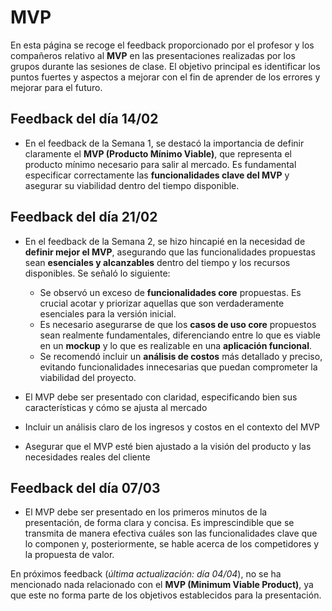 # MVP

En esta página se recoge el feedback proporcionado por el profesor y los compañeros relativo al **MVP** en las presentaciones realizadas por los grupos durante las sesiones de clase. El objetivo principal es identificar los puntos fuertes y aspectos a mejorar con el fin de aprender de los errores y mejorar para el futuro.

## Feedback del día 14/02
- En el feedback de la Semana 1, se destacó la importancia de definir claramente el **MVP (Producto Mínimo Viable)**, que representa el producto mínimo necesario para salir al mercado. Es fundamental especificar correctamente las **funcionalidades clave del MVP** y asegurar su viabilidad dentro del tiempo disponible.

## Feedback del día 21/02
- En el feedback de la Semana 2, se hizo hincapié en la necesidad de **definir mejor el MVP**, asegurando que las funcionalidades propuestas sean **esenciales y alcanzables** dentro del tiempo y los recursos disponibles. Se señaló lo siguiente:  

    - Se observó un exceso de **funcionalidades core** propuestas. Es crucial acotar y priorizar aquellas que son verdaderamente esenciales para la versión inicial.
    - Es necesario asegurarse de que los **casos de uso core** propuestos sean realmente fundamentales, diferenciando entre lo que es viable en un **mockup** y lo que es realizable en una **aplicación funcional**.  
    - Se recomendó incluir un **análisis de costos** más detallado y preciso, evitando funcionalidades innecesarias que puedan comprometer la viabilidad del proyecto.
- El MVP debe ser presentado con claridad, especificando bien sus características y cómo se ajusta al mercado
- Incluir un análisis claro de los ingresos y costos en el contexto del MVP
- Asegurar que el MVP esté bien ajustado a la visión del producto y las necesidades reales del cliente

## Feedback del día 07/03
- El MVP debe ser presentado en los primeros minutos de la presentación, de forma clara y concisa. Es imprescindible que se transmita de manera efectiva cuáles son las funcionalidades clave que lo componen y, posteriormente, se hable acerca de los competidores y la propuesta de valor.

En próximos feedback (_última actualización: día 04/04_), no se ha mencionado nada relacionado con el **MVP (Minimum Viable Product)**, ya que este no forma parte de los objetivos establecidos para la presentación.